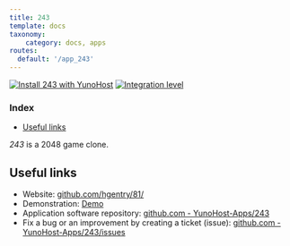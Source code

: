 ```yaml
---
title: 243
template: docs
taxonomy:
    category: docs, apps
routes:
  default: '/app_243'
---
```


[![Install 243 with YunoHost](https://install-app.yunohost.org/install-with-yunohost.svg)](https://install-app.yunohost.org/?app=243) [![Integration level](https://dash.yunohost.org/integration/243.svg)](https://dash.yunohost.org/appci/app/243)

### Index

- [Useful links](#useful-links)

*243* is a 2048 game clone.

## Useful links

+ Website: [github.com/hgentry/81/](https://github.com/hgentry/81/)
+ Demonstration: [Demo](https://hgentry.github.io/81/)
+ Application software repository: [github.com - YunoHost-Apps/243](https://github.com/YunoHost-Apps/243_ynh)
+ Fix a bug or an improvement by creating a ticket (issue): [github.com - YunoHost-Apps/243/issues](https://github.com/YunoHost-Apps/243_ynh/issues)
